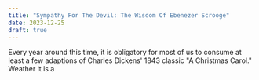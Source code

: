 ```yaml
---
title: "Sympathy For The Devil: The Wisdom Of Ebenezer Scrooge"
date: 2023-12-25
draft: true
---
```

Every year around this time, it is obligatory for most of us to consume at least a few adaptions of Charles Dickens' 1843 classic "A Christmas Carol." Weather it is a  
<!--stackedit_data:
eyJoaXN0b3J5IjpbLTExMTczNzczMzZdfQ==
-->